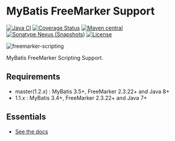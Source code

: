 MyBatis FreeMarker Support
========================

[![Java CI](https://github.com/mybatis/freemarker-scripting/actions/workflows/ci.yaml/badge.svg)](https://github.com/mybatis/freemarker-scripting/actions/workflows/ci.yaml)
[![Coverage Status](https://coveralls.io/repos/mybatis/freemarker-scripting/badge.svg?branch=master&service=github)](https://coveralls.io/github/mybatis/freemarker-scripting?branch=master)
[![Maven central](https://maven-badges.herokuapp.com/maven-central/org.mybatis.scripting/mybatis-freemarker/badge.svg)](https://maven-badges.herokuapp.com/maven-central/org.mybatis.scripting/mybatis-freemarker)
[![Sonatype Nexus (Snapshots)](https://img.shields.io/nexus/s/https/oss.sonatype.org/org.mybatis.scripting/mybatis-freemarker.svg)](https://oss.sonatype.org/content/repositories/snapshots/org/mybatis/scripting/mybatis-freemarker/)
[![License](https://img.shields.io/:license-apache-brightgreen.svg)](https://www.apache.org/licenses/LICENSE-2.0.html)

![freemarker-scripting](http://mybatis.github.io/images/mybatis-logo.png)

MyBatis FreeMarker Scripting Support.

Requirements
----------

* master(1.2.x) : MyBatis 3.5+, FreeMarker 2.3.22+ and Java 8+
* 1.1.x : MyBatis 3.4+, FreeMarker 2.3.22+ and Java 7+


Essentials
----------

* [See the docs](http://mybatis.github.io/freemarker-scripting/)

